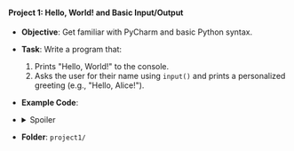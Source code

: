 #### Project 1: Hello, World! and Basic Input/Output
- **Objective**: Get familiar with PyCharm and basic Python syntax.
- **Task**: Write a program that:
  1. Prints "Hello, World!" to the console.
  2. Asks the user for their name using `input()` and prints a personalized greeting (e.g., "Hello, Alice!").


- **Example Code**:
- <details>
  <summary>Spoiler</summary>

  ```python
  print("Hello, World!")
  name = input("Enter your name: ")
  print(f"Hello, {name}!")
  ```
  </details>


- **Folder**: `project1/`